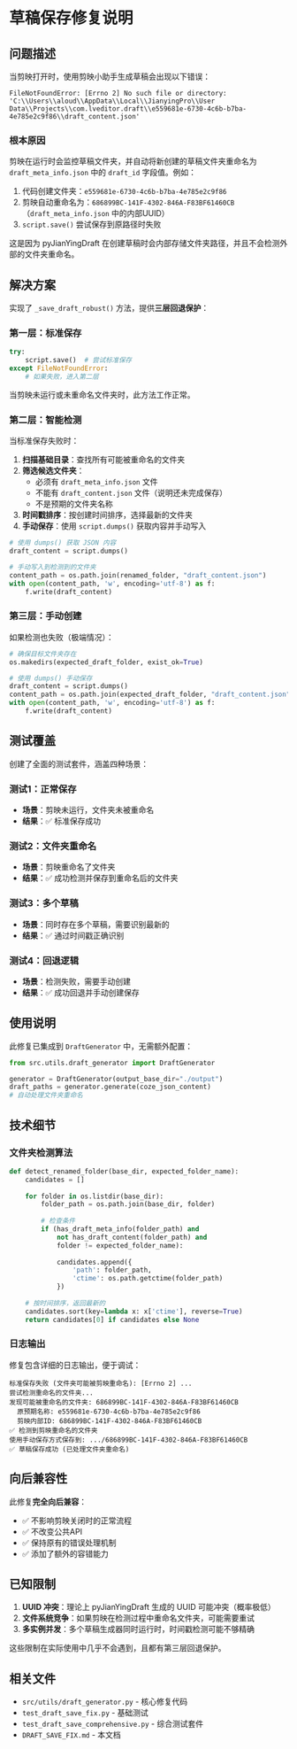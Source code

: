 # 草稿保存修复说明

## 问题描述

当剪映打开时，使用剪映小助手生成草稿会出现以下错误：

```
FileNotFoundError: [Errno 2] No such file or directory: 
'C:\\Users\\aloud\\AppData\\Local\\JianyingPro\\User Data\\Projects\\com.lveditor.draft\\e559681e-6730-4c6b-b7ba-4e785e2c9f86\\draft_content.json'
```

### 根本原因

剪映在运行时会监控草稿文件夹，并自动将新创建的草稿文件夹重命名为 `draft_meta_info.json` 中的 `draft_id` 字段值。例如：

1. 代码创建文件夹：`e559681e-6730-4c6b-b7ba-4e785e2c9f86`
2. 剪映自动重命名为：`686899BC-141F-4302-846A-F83BF61460CB`（`draft_meta_info.json` 中的内部UUID）
3. `script.save()` 尝试保存到原路径时失败

这是因为 pyJianYingDraft 在创建草稿时会内部存储文件夹路径，并且不会检测外部的文件夹重命名。

## 解决方案

实现了 `_save_draft_robust()` 方法，提供**三层回退保护**：

### 第一层：标准保存
```python
try:
    script.save()  # 尝试标准保存
except FileNotFoundError:
    # 如果失败，进入第二层
```

当剪映未运行或未重命名文件夹时，此方法工作正常。

### 第二层：智能检测
当标准保存失败时：

1. **扫描基础目录**：查找所有可能被重命名的文件夹
2. **筛选候选文件夹**：
   - 必须有 `draft_meta_info.json` 文件
   - 不能有 `draft_content.json` 文件（说明还未完成保存）
   - 不是预期的文件夹名称
3. **时间戳排序**：按创建时间排序，选择最新的文件夹
4. **手动保存**：使用 `script.dumps()` 获取内容并手动写入

```python
# 使用 dumps() 获取 JSON 内容
draft_content = script.dumps()

# 手动写入到检测到的文件夹
content_path = os.path.join(renamed_folder, "draft_content.json")
with open(content_path, 'w', encoding='utf-8') as f:
    f.write(draft_content)
```

### 第三层：手动创建
如果检测也失败（极端情况）：

```python
# 确保目标文件夹存在
os.makedirs(expected_draft_folder, exist_ok=True)

# 使用 dumps() 手动保存
draft_content = script.dumps()
content_path = os.path.join(expected_draft_folder, "draft_content.json")
with open(content_path, 'w', encoding='utf-8') as f:
    f.write(draft_content)
```

## 测试覆盖

创建了全面的测试套件，涵盖四种场景：

### 测试1：正常保存
- **场景**：剪映未运行，文件夹未被重命名
- **结果**：✅ 标准保存成功

### 测试2：文件夹重命名
- **场景**：剪映重命名了文件夹
- **结果**：✅ 成功检测并保存到重命名后的文件夹

### 测试3：多个草稿
- **场景**：同时存在多个草稿，需要识别最新的
- **结果**：✅ 通过时间戳正确识别

### 测试4：回退逻辑
- **场景**：检测失败，需要手动创建
- **结果**：✅ 成功回退并手动创建保存

## 使用说明

此修复已集成到 `DraftGenerator` 中，无需额外配置：

```python
from src.utils.draft_generator import DraftGenerator

generator = DraftGenerator(output_base_dir="./output")
draft_paths = generator.generate(coze_json_content)
# 自动处理文件夹重命名
```

## 技术细节

### 文件夹检测算法

```python
def detect_renamed_folder(base_dir, expected_folder_name):
    candidates = []
    
    for folder in os.listdir(base_dir):
        folder_path = os.path.join(base_dir, folder)
        
        # 检查条件
        if (has_draft_meta_info(folder_path) and 
            not has_draft_content(folder_path) and
            folder != expected_folder_name):
            
            candidates.append({
                'path': folder_path,
                'ctime': os.path.getctime(folder_path)
            })
    
    # 按时间排序，返回最新的
    candidates.sort(key=lambda x: x['ctime'], reverse=True)
    return candidates[0] if candidates else None
```

### 日志输出

修复包含详细的日志输出，便于调试：

```
标准保存失败 (文件夹可能被剪映重命名): [Errno 2] ...
尝试检测重命名的文件夹...
发现可能被重命名的文件夹: 686899BC-141F-4302-846A-F83BF61460CB
  原预期名称: e559681e-6730-4c6b-b7ba-4e785e2c9f86
  剪映内部ID: 686899BC-141F-4302-846A-F83BF61460CB
✅ 检测到剪映重命名的文件夹
使用手动保存方式保存到: .../686899BC-141F-4302-846A-F83BF61460CB
✅ 草稿保存成功 (已处理文件夹重命名)
```

## 向后兼容性

此修复**完全向后兼容**：

- ✅ 不影响剪映关闭时的正常流程
- ✅ 不改变公共API
- ✅ 保持原有的错误处理机制
- ✅ 添加了额外的容错能力

## 已知限制

1. **UUID 冲突**：理论上 pyJianYingDraft 生成的 UUID 可能冲突（概率极低）
2. **文件系统竞争**：如果剪映在检测过程中重命名文件夹，可能需要重试
3. **多实例并发**：多个草稿生成器同时运行时，时间戳检测可能不够精确

这些限制在实际使用中几乎不会遇到，且都有第三层回退保护。

## 相关文件

- `src/utils/draft_generator.py` - 核心修复代码
- `test_draft_save_fix.py` - 基础测试
- `test_draft_save_comprehensive.py` - 综合测试套件
- `DRAFT_SAVE_FIX.md` - 本文档
